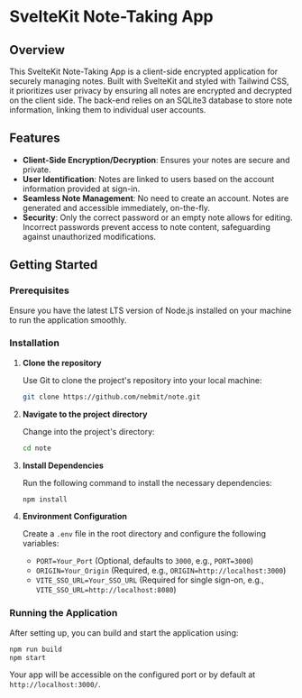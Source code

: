 # SvelteKit Note-Taking App

## Overview

This SvelteKit Note-Taking App is a client-side encrypted application for securely managing notes. Built with SvelteKit and styled with Tailwind CSS, it prioritizes user privacy by ensuring all notes are encrypted and decrypted on the client side. The back-end relies on an SQLite3 database to store note information, linking them to individual user accounts.

## Features

- **Client-Side Encryption/Decryption**: Ensures your notes are secure and private.
- **User Identification**: Notes are linked to users based on the account information provided at sign-in.
- **Seamless Note Management**: No need to create an account. Notes are generated and accessible immediately, on-the-fly.
- **Security**: Only the correct password or an empty note allows for editing. Incorrect passwords prevent access to note content, safeguarding against unauthorized modifications.

## Getting Started

### Prerequisites

Ensure you have the latest LTS version of Node.js installed on your machine to run the application smoothly.

### Installation

1. **Clone the repository**

   Use Git to clone the project's repository into your local machine:

   ```bash
   git clone https://github.com/nebmit/note.git
   ```

2. **Navigate to the project directory**

   Change into the project's directory:

   ```bash
   cd note
   ```

3. **Install Dependencies**

   Run the following command to install the necessary dependencies:

   ```bash
   npm install
   ```

4. **Environment Configuration**

   Create a `.env` file in the root directory and configure the following variables:

   - `PORT=Your_Port` (Optional, defaults to `3000`, e.g., `PORT=3000`)
   - `ORIGIN=Your_Origin` (Required, e.g., `ORIGIN=http://localhost:3000`)
   - `VITE_SSO_URL=Your_SSO_URL` (Required for single sign-on, e.g., `VITE_SSO_URL=http://localhost:8080`)

### Running the Application

After setting up, you can build and start the application using:

```bash
npm run build
npm start
```

Your app will be accessible on the configured port or by default at `http://localhost:3000/`.
